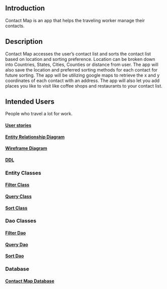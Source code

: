 ## Introduction

Contact Map is an app that helps the traveling worker manage their contacts. 

## Description

Contact  Map accesses the user’s contact list and sorts the contact list based on location and sorting preference. Location can be broken down into Countries, States, Cities, Counties or distance from user. 
The app will also save the location and preferred sorting methods for each contact for future sorting. The app will be utilizing google maps to retrieve the x and y coordinates of each contact with an address. The app will also let you add places you like to visit like coffee shops and restaurants to your contact list.  

## Intended Users

People who travel a lot for work. 

#### [User stories](docs/user-stories.md) 
#### [Entity Relationship Diagram](docs/erd.md)
#### [Wireframe Diagram](docs/wireframe.md)
#### [DDL](docs/ddl.md)
### Entity Classes
#### [Filter Class](https://github.com/Andpatten/contact-map/blob/master/app/src/main/java/com/andpatten/contactmap/model/entity/Filter.java)
#### [Query Class](https://github.com/Andpatten/contact-map/blob/master/app/src/main/java/com/andpatten/contactmap/model/entity/Query.java)
#### [Sort Class](https://github.com/Andpatten/contact-map/blob/master/app/src/main/java/com/andpatten/contactmap/model/entity/Sort.java)
### Dao Classes
#### [Filter Dao](https://github.com/Andpatten/contact-map/blob/master/app/src/main/java/com/andpatten/contactmap/model/dao/FilterDao.java)
#### [Query Dao](https://github.com/Andpatten/contact-map/blob/master/app/src/main/java/com/andpatten/contactmap/model/dao/QueryDao.java)
#### [Sort Dao](https://github.com/Andpatten/contact-map/blob/master/app/src/main/java/com/andpatten/contactmap/model/dao/SortDao.java)
### Database
#### [Contact Map Database](https://github.com/Andpatten/contact-map/blob/master/app/src/main/java/com/andpatten/contactmap/service/ContactMapDatabase.java)